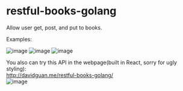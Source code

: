 # restful-books-golang
Allow user get, post, and put to books.

Examples:

![image](https://cloud.githubusercontent.com/assets/10692276/16524262/1e71d4d0-3fda-11e6-9afe-b14b255023b4.png)
![image](https://cloud.githubusercontent.com/assets/10692276/16524533/3a6fe52c-3fdb-11e6-854a-3eea90038c9e.png)
![image](https://cloud.githubusercontent.com/assets/10692276/16524359/7d53125c-3fda-11e6-8e2c-aad5b39132fb.png)


You also can try this API in the webpage(built in React, sorry for ugly styling):     
http://davidguan.me/restful-books-golang/   
![image](https://cloud.githubusercontent.com/assets/10692276/16540495/63fa1bd8-4099-11e6-89ff-b88d23684331.png)
